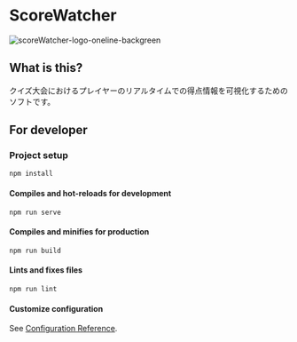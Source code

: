 # ScoreWatcher
![scoreWatcher-logo-oneline-backgreen](https://user-images.githubusercontent.com/51036153/132013051-4bc9c094-2a5b-4c8f-b4a4-08e3c4ea558a.png)
## What is this?
クイズ大会におけるプレイヤーのリアルタイムでの得点情報を可視化するためのソフトです。

## For developer

### Project setup
```
npm install
```

#### Compiles and hot-reloads for development
```
npm run serve
```

#### Compiles and minifies for production
```
npm run build
```

#### Lints and fixes files
```
npm run lint
```

#### Customize configuration
See [Configuration Reference](https://cli.vuejs.org/config/).
